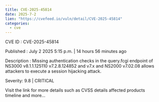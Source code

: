 ```yaml
--- 
title: CVE-2025-45814
date: 2025-7-2
lien: "https://cvefeed.io/vuln/detail/CVE-2025-45814"
categories:
  - cve
---
```


CVE ID : CVE-2025-45814

Published :  July 2
2025
5:15 p.m. | 14 hours
56 minutes ago

Description : Missing authentication checks in the query.fcgi endpoint of NS3000 v8.1.1.125110
v7.2.8.124852
and v7.x and NS2000 v7.02.08 allows attackers to execute a session hijacking attack.

Severity: 9.8 | CRITICAL

Visit the link for more details
such as CVSS details
affected products
timeline
and more...
